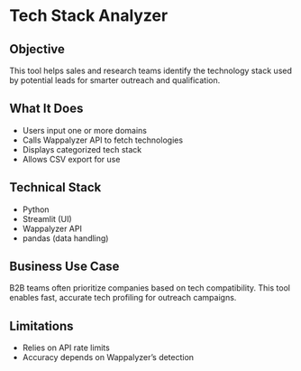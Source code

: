 # Tech Stack Analyzer 

## Objective
This tool helps sales and research teams identify the technology stack used by potential leads for smarter outreach and qualification.

## What It Does
- Users input one or more domains
- Calls Wappalyzer API to fetch technologies
- Displays categorized tech stack
- Allows CSV export for  use

## Technical Stack
- Python
- Streamlit (UI)
- Wappalyzer API
- pandas (data handling)

## Business Use Case
B2B teams often prioritize companies based on tech compatibility. This tool enables fast, accurate tech profiling for outreach campaigns.

## Limitations
- Relies on API rate limits
- Accuracy depends on Wappalyzer’s detection
